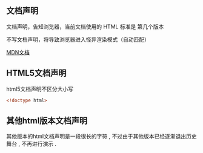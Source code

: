 ## 文档声明

文档声明，告知浏览器，当前文档使用的 HTML 标准是 第几个版本

不写文档声明，将导致浏览器进入怪异渲染模式（自动匹配）

<a href="https://developer.mozilla.org/zh-CN/docs/Glossary/Doctype" target="_blank">MDN文档</a> 



## HTML5文档声明

html5文档声明不区分大小写

```html
<!doctype html>
```



## 其他html版本文档声明

其他版本的html文档声明是一段很长的字符 , 不过由于其他版本已经逐渐退出历史舞台 , 不再进行演示 .

